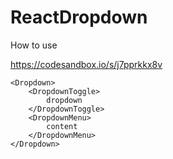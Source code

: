 # ReactDropdown

How to use

https://codesandbox.io/s/j7pprkkx8v

```
<Dropdown>
    <DropdownToggle>
        dropdown
    </DropdownToggle>
    <DropdownMenu>
        content
    </DropdownMenu>
</Dropdown>
```
